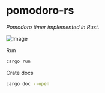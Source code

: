 # pomodoro-rs

_Pomodoro timer implemented in Rust._

![Image](https://github.com/user-attachments/assets/bd03892f-c54c-428d-8513-a9c112cd0a8e)

Run
```bash
cargo run
```

Crate docs
```bash
cargo doc --open
```








